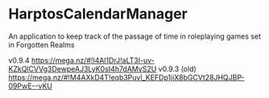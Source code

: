 # HarptosCalendarManager
An application to keep track of the passage of time in roleplaying games set in Forgotten Realms

v0.9.4 https://mega.nz/#!l4Al1DrJ!aLT3I-uv-KZkQlCVVg3DewpeAJ3LyK0sI4h7dAMvS2U
v0.9.3 (old) https://mega.nz/#!M4AXkD4T!eqb3Puvl_KEFDp1jiX8bGCVt28JHQJBP-09PwE--vKU
